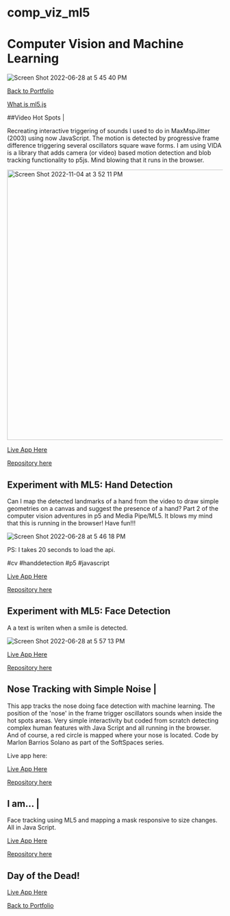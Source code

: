 # comp_viz_ml5

# Computer Vision and Machine Learning
![Screen Shot 2022-06-28 at 5 45 40 PM](https://user-images.githubusercontent.com/90220317/176305847-ed74aaff-c260-45f8-803f-6b4f438a02db.png)

[Back to Portfolio](https://marlonbarrios.github.io/)

[What is ml5.js](https://ml5js.org/) 


##Video Hot Spots |

Recreating interactive triggering of sounds I used to do in MaxMspJitter (2003) using now  JavaScript. The motion is detected by progressive frame difference triggering several oscillators square wave forms.
I am using  VIDA is a  library that adds camera (or video) based motion detection and blob tracking functionality to p5js. 
Mind blowing that it runs in the browser.


<img width="630" alt="Screen Shot 2022-11-04 at 3 52 11 PM" src="https://user-images.githubusercontent.com/90220317/200063274-ebe9e3a1-9c6d-49e3-a9ef-62f9e4ad8e93.png">

[Live App Here](https://marlonbarrios.github.io/cv_hotspots_camera_vida/) 

[Repository here](https://github.com/marlonbarrios/cv_hotspots_camera_vida) 


## Experiment with ML5: Hand Detection

Can I map the detected landmarks of a hand from the video to draw simple geometries on a canvas and suggest the presence of a hand? 
Part 2 of the computer vision adventures in p5 and Media Pipe/ML5. It blows my mind that this is running in the browser!
Have fun!!!

![Screen Shot 2022-06-28 at 5 46 18 PM](https://user-images.githubusercontent.com/90220317/176305909-cb7c2288-fe06-4135-aaf3-ac942542bb0f.png)

PS: I takes 20 seconds to load the api.

#cv #handdetection #p5 #javascript

[Live App Here](https://marlonbarrios.github.io/cv-p5-hand-tracking/) 

[Repository here](https://github.com/marlonbarrios/cv-p5-hand-tracking) 


## Experiment with ML5: Face Detection 

A a text is writen when a smile is detected.

![Screen Shot 2022-06-28 at 5 57 13 PM](https://user-images.githubusercontent.com/90220317/176307535-1e15a535-4fc4-47a5-96d4-f329a43f62c5.png)

[Live App Here](https://marlonbarrios.github.io/cv-face-detection-p5/) 

[Repository here](https://github.com/marlonbarrios/cv-face-detection-p5) 

## Nose Tracking with Simple Noise |
This app tracks the nose doing face detection with machine learning. The position of the 'nose' in the frame trigger oscillators sounds when inside the hot spots areas. Very simple interactivity but  coded from scratch detecting complex human features with Java Script and all running in the browser.
And of course, a red circle is mapped  where your nose is located.
Code by Marlon Barrios Solano as part of the SoftSpaces series.

Live app here:

[Live App Here](https://marlonbarrios.github.io/nosetrackingsimplesound/) 

[Repository here](https://github.com/marlonbarrios/nosetrackingsimplesound) 


## I am... |
Face tracking using ML5 and mapping a mask responsive to size changes. All in Java Script.

[Live App Here](https://marlonbarrios.github.io/face_detection_anonymousmask/) 

[Repository here](https://github.com/marlonbarrios/face_detection_anonymousmask) 


## Day of the Dead!

[Live App Here](https://marlonbarrios.github.io/diadelosmuertos/) 

[Back to Portfolio](https://github.com/marlonbarrios/diadelosmuertos)
